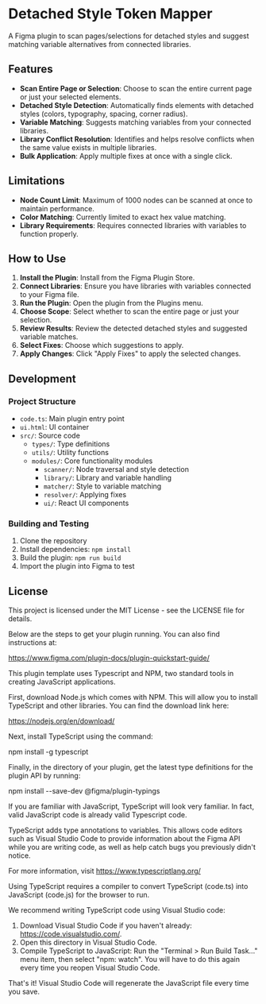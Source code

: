 # Detached Style Token Mapper

A Figma plugin to scan pages/selections for detached styles and suggest matching variable alternatives from connected libraries.

## Features

- **Scan Entire Page or Selection**: Choose to scan the entire current page or just your selected elements.
- **Detached Style Detection**: Automatically finds elements with detached styles (colors, typography, spacing, corner radius).
- **Variable Matching**: Suggests matching variables from your connected libraries.
- **Library Conflict Resolution**: Identifies and helps resolve conflicts when the same value exists in multiple libraries.
- **Bulk Application**: Apply multiple fixes at once with a single click.

## Limitations

- **Node Count Limit**: Maximum of 1000 nodes can be scanned at once to maintain performance.
- **Color Matching**: Currently limited to exact hex value matching.
- **Library Requirements**: Requires connected libraries with variables to function properly.

## How to Use

1. **Install the Plugin**: Install from the Figma Plugin Store.
2. **Connect Libraries**: Ensure you have libraries with variables connected to your Figma file.
3. **Run the Plugin**: Open the plugin from the Plugins menu.
4. **Choose Scope**: Select whether to scan the entire page or just your selection.
5. **Review Results**: Review the detected detached styles and suggested variable matches.
6. **Select Fixes**: Choose which suggestions to apply.
7. **Apply Changes**: Click "Apply Fixes" to apply the selected changes.

## Development

### Project Structure

- `code.ts`: Main plugin entry point
- `ui.html`: UI container
- `src/`: Source code
  - `types/`: Type definitions
  - `utils/`: Utility functions
  - `modules/`: Core functionality modules
    - `scanner/`: Node traversal and style detection
    - `library/`: Library and variable handling
    - `matcher/`: Style to variable matching
    - `resolver/`: Applying fixes
    - `ui/`: React UI components

### Building and Testing

1. Clone the repository
2. Install dependencies: `npm install`
3. Build the plugin: `npm run build`
4. Import the plugin into Figma to test

## License

This project is licensed under the MIT License - see the LICENSE file for details.

Below are the steps to get your plugin running. You can also find instructions at:

  https://www.figma.com/plugin-docs/plugin-quickstart-guide/

This plugin template uses Typescript and NPM, two standard tools in creating JavaScript applications.

First, download Node.js which comes with NPM. This will allow you to install TypeScript and other
libraries. You can find the download link here:

  https://nodejs.org/en/download/

Next, install TypeScript using the command:

  npm install -g typescript

Finally, in the directory of your plugin, get the latest type definitions for the plugin API by running:

  npm install --save-dev @figma/plugin-typings

If you are familiar with JavaScript, TypeScript will look very familiar. In fact, valid JavaScript code
is already valid Typescript code.

TypeScript adds type annotations to variables. This allows code editors such as Visual Studio Code
to provide information about the Figma API while you are writing code, as well as help catch bugs
you previously didn't notice.

For more information, visit https://www.typescriptlang.org/

Using TypeScript requires a compiler to convert TypeScript (code.ts) into JavaScript (code.js)
for the browser to run.

We recommend writing TypeScript code using Visual Studio code:

1. Download Visual Studio Code if you haven't already: https://code.visualstudio.com/.
2. Open this directory in Visual Studio Code.
3. Compile TypeScript to JavaScript: Run the "Terminal > Run Build Task..." menu item,
    then select "npm: watch". You will have to do this again every time
    you reopen Visual Studio Code.

That's it! Visual Studio Code will regenerate the JavaScript file every time you save.
